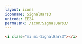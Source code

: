 ```yaml
---
layout: icons
iconname: SignalBars3
unicode: EE24
permalink: /icon/SignalBars3/
---
```


``` html
<i class="mi mi-SignalBars3"></i>
```
